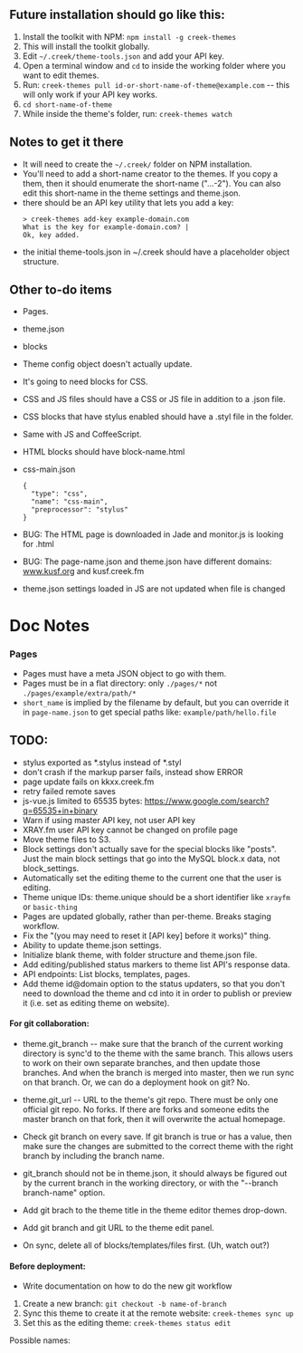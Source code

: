 
## Future installation should go like this:

1. Install the toolkit with NPM: `npm install -g creek-themes`
1. This will install the toolkit globally.
1. Edit `~/.creek/theme-tools.json` and add your API key.
1. Open a terminal window and `cd` to inside the working folder where you want to edit themes.
1. Run: `creek-themes pull id-or-short-name-of-theme@example.com` -- this will only work if your API key works.
1. `cd short-name-of-theme`
1. While inside the theme's folder, run: `creek-themes watch`

## Notes to get it there

- It will need to create the `~/.creek/` folder on NPM installation.
- You'll need to add a short-name creator to the themes. If you copy a them, then it should enumerate the short-name ("...-2"). You can also edit this short-name in the theme settings and theme.json.
- there should be an API key utility that lets you add a key:
  ```
  > creek-themes add-key example-domain.com
  What is the key for example-domain.com? |
  Ok, key added.
  ```
- the initial theme-tools.json in ~/.creek should have a placeholder object structure.

## Other to-do items

- Pages.
- theme.json
- blocks
- Theme config object doesn't actually update.


- It's going to need blocks for CSS.
- CSS and JS files should have a CSS or JS file in addition to a .json file.
- CSS blocks that have stylus enabled should have a .styl file in the folder.
- Same with JS and CoffeeScript.
- HTML blocks should have block-name.html

- css-main.json

    ```
    {
      "type": "css",
      "name": "css-main",
      "preprocessor": "stylus"
    }
    ```

- BUG: The HTML page is downloaded in Jade and monitor.js is looking for .html

- BUG: The page-name.json and theme.json have different domains: www.kusf.org and kusf.creek.fm

- theme.json settings loaded in JS are not updated when file is changed


# Doc Notes


### Pages

- Pages must have a meta JSON object to go with them.
- Pages must be in a flat directory: only `./pages/*` not `./pages/example/extra/path/*`
- `short_name` is implied by the filename by default, but you can override it in `page-name.json` to get special paths like: `example/path/hello.file`



## TODO:

- stylus exported as *.stylus instead of *.styl
- don't crash if the markup parser fails, instead show ERROR
- page update fails on kkxx.creek.fm
- retry failed remote saves
- js-vue.js limited to 65535 bytes: https://www.google.com/search?q=65535+in+binary
- Warn if using master API key, not user API key
- XRAY.fm user API key cannot be changed on profile page
- Move theme files to S3.
- Block settings don't actually save for the special blocks like "posts". Just the main block settings that go into the MySQL block.x data, not block_settings.
- Automatically set the editing theme to the current one that the user is editing.
- Theme unique IDs: theme.unique should be a short identifier like `xrayfm` or `basic-thing`
- Pages are updated globally, rather than per-theme. Breaks staging workflow.
- Fix the "(you may need to reset it [API key] before it works)" thing.
- Ability to update theme.json settings.
- Initialize blank theme, with folder structure and theme.json file.
- Add editing/published status markers to theme list API's response data.
- API endpoints: List blocks, templates, pages.
- Add theme id@domain option to the status updaters, so that you don't need to download the theme and cd into it in order to publish or preview it (i.e. set as editing theme on website).

#### For git collaboration:

- theme.git_branch -- make sure that the branch of the current working directory is sync'd to the theme with the same branch. This allows users to work on their own separate branches, and then update those branches. And when the branch is merged into master, then we run sync on that branch. Or, we can do a deployment hook on git? No.
- theme.git_url -- URL to the theme's git repo. There must be only one official git repo. No forks. If there are forks and someone edits the master branch on that fork, then it will overwrite the actual homepage.
- Check git branch on every save. If git branch is true or has a value, then make sure the changes are submitted to the correct theme with the right branch by including the branch name.
- git_branch should not be in theme.json, it should always be figured out by the current branch in the working directory, or with the "--branch branch-name" option.
- Add git brach to the theme title in the theme editor themes drop-down.
- Add git branch and git URL to the theme edit panel.

- On sync, delete all of blocks/templates/files first. (Uh, watch out?)

#### Before deployment:
- Write documentation on how to do the new git workflow



1. Create a new branch: `git checkout -b name-of-branch`
1. Sync this theme to create it at the remote website: `creek-themes sync up`
1. Set this as the editing theme: `creek-themes status edit`



Possible names:
